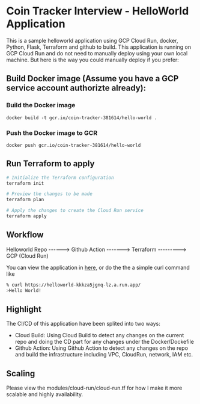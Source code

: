 
# Coin Tracker Interview - HelloWorld Application

This is a sample helloworld application using GCP Cloud Run, docker, Python, Flask, Terraform and github to build. This application is running on GCP Cloud Run and do not need to manually deploy using your own local machine. But here is the way you could manually deploy if you prefer:

## Build Docker image (Assume you have a GCP service account authorizte already): 
### Build the Docker image
```docker build -t gcr.io/coin-tracker-381614/hello-world .```

### Push the Docker image to GCR
```docker push gcr.io/coin-tracker-381614/hello-world```

## Run Terraform to apply
```bash
# Initialize the Terraform configuration
terraform init

# Preview the changes to be made
terraform plan 

# Apply the changes to create the Cloud Run service
terraform apply 
```

## Workflow

Helloworld Repo ------> Github Action -------> Terraform ---------> GCP (Cloud Run)

You can view the application in [here](https://helloworld-kkkza5jgnq-lz.a.run.app/), or do the the a simple curl command like 

```bash
% curl https://helloworld-kkkza5jgnq-lz.a.run.app/
>Hello World!
```

## Highlight

The CI/CD of this application have been splited into two ways:
- Cloud Build: Using Cloud Build to detect any changes on the current repo and doing the CD part for any changes under the Docker/Dockefile
- Github Action: Using Github Action to detect any changes on the repo and build the infrastructure including VPC, CloudRun, network, IAM etc. 


## Scaling

Please view the modules/cloud-run/cloud-run.tf for how I make it more scalable and highly availability.
